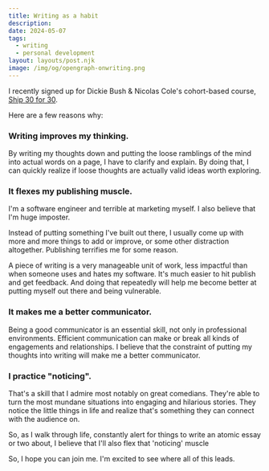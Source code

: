 ```yaml
---
title: Writing as a habit
description:
date: 2024-05-07
tags:
  - writing
  - personal development
layout: layouts/post.njk
image: /img/og/opengraph-onwriting.png
---
```


I recently signed up for Dickie Bush & Nicolas Cole's cohort-based course, [Ship 30 for 30](https://www.ship30for30.com/).

Here are a few reasons why:

### Writing improves my thinking.

By writing my thoughts down and putting the loose ramblings of the mind into actual words on a page, I have to clarify and explain. By doing that, I can quickly realize if loose thoughts are actually valid ideas worth exploring.

### It flexes my publishing muscle.

I'm a software engineer and terrible at marketing myself. I also believe that I'm huge imposter.

Instead of putting something I've built out there, I usually come up with more and more things to add or improve, or some other distraction altogether. Publishing terrifies me for some reason.

A piece of writing is a very manageable unit of work, less impactful than when someone uses and hates my software. It's much easier to hit publish and get feedback. And doing that repeatedly will help me become better at putting myself out there and being vulnerable.

### It makes me a better communicator.

Being a good communicator is an essential skill, not only in professional environments. Efficient communication can make or break all kinds of engagements and relationships. I believe that the constraint of putting my thoughts into writing will make me a better communicator.

### I practice "noticing".

That's a skill that I admire most notably on great comedians. They're able to turn the most mundane situations into engaging and hilarious stories. They notice the little things in life and realize that's something they can connect with the audience on.

So, as I walk through life, constantly alert for things to write an atomic essay or two about, I believe that I'll also flex that 'noticing' muscle

So, I hope you can join me. I'm excited to see where all of this leads.
